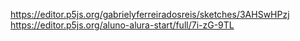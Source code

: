 https://editor.p5js.org/gabrielyferreiradosreis/sketches/3AHSwHPzj
https://editor.p5js.org/aluno-alura-start/full/7i-zG-9TL
